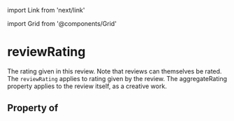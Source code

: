 import Link from 'next/link'
  
import Grid from '@components/Grid'

# reviewRating

The rating given in this review. Note that reviews can themselves be rated. The <code>reviewRating</code> applies to rating given by the review. The <Link href="/aggregateRating">aggregateRating</Link> property applies to the review itself, as a creative work.

## Property of



